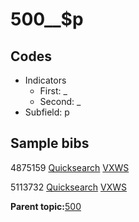 # 500\_\_$p

## Codes

-   Indicators
    -   First: \_
    -   Second: \_
-   Subfield: p

## Sample bibs

4875159 [Quicksearch](https://search.library.yale.edu/catalog/4875159) [VXWS](http://prodorbis.library.yale.edu:7014/vxws/GetHoldingsService?bibId=4875159)

5113732 [Quicksearch](https://search.library.yale.edu/catalog/5113732) [VXWS](http://prodorbis.library.yale.edu:7014/vxws/GetHoldingsService?bibId=5113732)

**Parent topic:**[500](../../tags/500/500.md)

